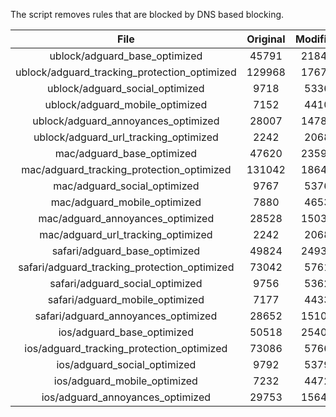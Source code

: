 The script removes rules that are blocked by DNS based blocking.


| File | Original | Modified |
|:----:|:-----:|:-----:|
| ublock/adguard_base_optimized | 45791 | 21842 |
| ublock/adguard_tracking_protection_optimized | 129968 | 17672 |
| ublock/adguard_social_optimized | 9718 | 5336 |
| ublock/adguard_mobile_optimized | 7152 | 4410 |
| ublock/adguard_annoyances_optimized | 28007 | 14784 |
| ublock/adguard_url_tracking_optimized | 2242 | 2068 |
| mac/adguard_base_optimized | 47620 | 23592 |
| mac/adguard_tracking_protection_optimized | 131042 | 18649 |
| mac/adguard_social_optimized | 9767 | 5376 |
| mac/adguard_mobile_optimized | 7880 | 4653 |
| mac/adguard_annoyances_optimized | 28528 | 15033 |
| mac/adguard_url_tracking_optimized | 2242 | 2068 |
| safari/adguard_base_optimized | 49824 | 24937 |
| safari/adguard_tracking_protection_optimized | 73042 | 5761 |
| safari/adguard_social_optimized | 9756 | 5362 |
| safari/adguard_mobile_optimized | 7177 | 4433 |
| safari/adguard_annoyances_optimized | 28652 | 15105 |
| ios/adguard_base_optimized | 50518 | 25400 |
| ios/adguard_tracking_protection_optimized | 73086 | 5766 |
| ios/adguard_social_optimized | 9792 | 5379 |
| ios/adguard_mobile_optimized | 7232 | 4472 |
| ios/adguard_annoyances_optimized | 29753 | 15645 |